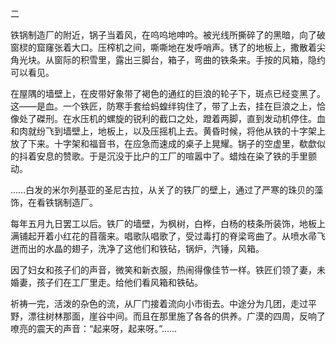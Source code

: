 二

  

铁锅制造厂的附近，锅子当着风，在呜呜地呻吟。被光线所撕碎了的黑暗，向了破窗棂的窟窿张着大口。压榨机之间，嘶嘶地在发呼哨声。锈了的地板上，撒散着尖角光块。从窗际的积雪里，露出三脚台，箱子，弯曲的铁条来。手按的风箱，隐约可以看见。

在屋隅的墙壁上，在皮带好象带了褐色的通红的巨浪的轮子下，斑点已经变黑了。这——是血。一个铁匠，防寒手套给蚂蝗绊钩住了，带了上去，挂在巨浪之上，恰像处了磔刑。在水压机的螺旋的锐利的截口之处，蹬着两脚，直到发动机停住。血和肉就纷飞到墙壁上，地板上，以及压摇机上去。黄昏时候，将他从铁的十字架上放了下来。十字架和福音书，在应急而速成的桌子上晃耀。锅子的空虚里，欷歔似的抖着安息的赞歌。于是沉没于比户的工厂的喧嚣中了。蜡烛在染了铁的手里颤动。

……白发的米尔列基亚的圣尼古拉，从关了的铁厂的壁上，通过了严寒的珠贝的藻饰，在看铁锅制造厂。

每年五月九日罢工以后。铁厂的墙壁，为枫树，白桦，白杨的枝条所装饰，地板上满铺起开着小红花的苜蓿来。唱歌队唱歌了，受过毒打的脊梁弯曲了。从喷水帚飞迸而出的水晶的翅子，洗净了这他们和铁砧，锅炉，汽锤，风箱。

因了妇女和孩子们的声音，微笑和新衣服，热闹得像佳节一样。铁匠们领了妻，未婚妻，孩子们在工厂里走。给他们看风箱和铁砧。

祈祷一完，活泼的杂色的流，从厂门接着流向小市街去。中途分为几团，走过平野，漂往树林那面，崖谷中间。而且在那里施了各各的供养。广漠的四周，反响了嘹亮的震天的声音：“起来呀，起来呀。”……